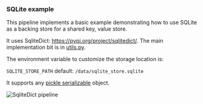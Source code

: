### SQLite example

This pipeline implements a basic example demonstrating how to use SQLite as a backing store for a shared key, value store.

It uses SqliteDict: https://pypi.org/project/sqlitedict/. The main implementation bit is in [utils.py](utils.py).

The environment variable to customize the storage location is:

`SQLITE_STORE_PATH` default: `/data/sqlite_store.sqlite`

It supports any [pickle serializable](https://docs.python.org/3/library/pickle.html) object.

![SqliteDict pipeline](https://pviz.orchest.io/?pipeline=https://github.com/ricklamers/orchest-sqlitedict/blob/master/main.orchest)
